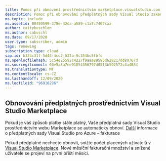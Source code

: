 ```yaml
---
title: Pomoc při obnovení prostřednictvím marketplace.visualstudio.com
description: Pomoc při obnovování předplatných sady Visual Studio zakoupených z marketplace.visualstudio.com.
ms.topic: include
ms.assetid: 80459599-378e-42da-a589-c1a7c7407caa
author: caitybuschlen
ms.author: cabuschl
ms.date: 09/17/2020
user.type: subscriber, admin
tags: renewing
subscription.type: cloud
sap.id: b324c31f-5d44-4cc2-537a-9c354bc5fbfc
ms.openlocfilehash: 5c54e25592c4227f9aaa89595d628217dd80767d
ms.sourcegitcommit: 60e5a8a7ee91854356797d05f3b502572c4a4884
ms.translationtype: MT
ms.contentlocale: cs-CZ
ms.lasthandoff: 12/09/2020
ms.locfileid: "96916296"
---
```

## <a name="renewing-subscriptions-through-visual-studio-marketplace"></a>Obnovování předplatných prostřednictvím Visual Studio Marketplace 

Pokud je váš způsob platby stále platný, Vaše předplatná sady Visual Studio prostřednictvím webu Marketplace se automaticky obnoví. [Další](https://docs.microsoft.com/visualstudio/subscriptions/vscloud-billing-faq) informace o předplatných sady Visual Studio pro Azure – fakturace 

Pokud předplatné nechcete obnovit, snižte počet placených uživatelů v [Visual Studio Marketplace](https://marketplace.visualstudio.com/subscriptions). Nové měsíční fakturační množství a snížené uživatele se projeví na první příští měsíci. 